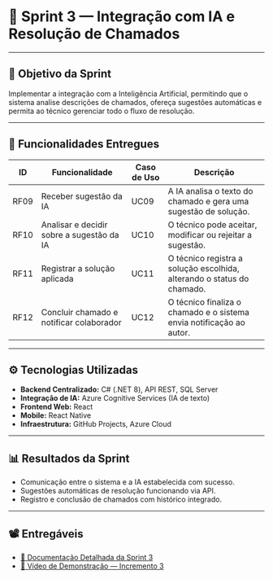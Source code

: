 # 🤖 Sprint 3 — Integração com IA e Resolução de Chamados

---

## 🎯 Objetivo da Sprint
Implementar a integração com a Inteligência Artificial, permitindo que o sistema analise descrições de chamados, ofereça sugestões automáticas e permita ao técnico gerenciar todo o fluxo de resolução.

---

## 🧩 Funcionalidades Entregues
| ID | Funcionalidade | Caso de Uso | Descrição |
|----|----------------|--------------|------------|
| RF09 | Receber sugestão da IA | UC09 | A IA analisa o texto do chamado e gera uma sugestão de solução. |
| RF10 | Analisar e decidir sobre a sugestão da IA | UC10 | O técnico pode aceitar, modificar ou rejeitar a sugestão. |
| RF11 | Registrar a solução aplicada | UC11 | O técnico registra a solução escolhida, alterando o status do chamado. |
| RF12 | Concluir chamado e notificar colaborador | UC12 | O técnico finaliza o chamado e o sistema envia notificação ao autor. |

---

## ⚙️ Tecnologias Utilizadas
- **Backend Centralizado:** C# (.NET 8), API REST, SQL Server  
- **Integração de IA:** Azure Cognitive Services (IA de texto)  
- **Frontend Web:** React  
- **Mobile:** React Native  
- **Infraestrutura:** GitHub Projects, Azure Cloud  

---

## 📊 Resultados da Sprint
- Comunicação entre o sistema e a IA estabelecida com sucesso.  
- Sugestões automáticas de resolução funcionando via API.  
- Registro e conclusão de chamados com histórico integrado.  

---

## 📽️ Entregáveis
- [📄 Documentação Detalhada da Sprint 3](#)  
- [🎥 Vídeo de Demonstração — Incremento 3](#)
